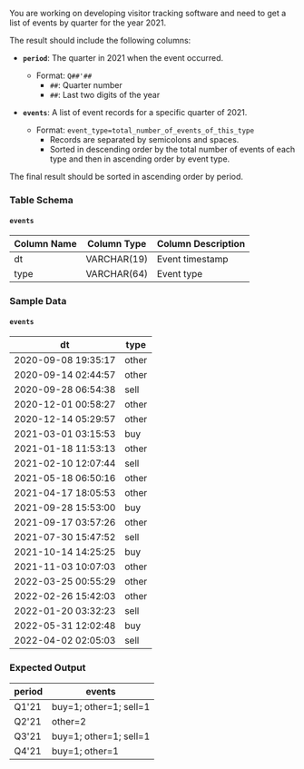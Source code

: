 You are working on developing visitor tracking software and need to get a list of events by quarter for the year 2021.

The result should include the following columns:
- **`period`**: The quarter in 2021 when the event occurred.
  - Format: `Q##'##`
    - `##`: Quarter number
    - `##`: Last two digits of the year

- **`events`**: A list of event records for a specific quarter of 2021.
  - Format: `event_type=total_number_of_events_of_this_type`
    - Records are separated by semicolons and spaces.
    - Sorted in descending order by the total number of events of each type and then in ascending order by event type.

The final result should be sorted in ascending order by period.

### Table Schema

#### `events`

| Column Name | Column Type | Column Description |
|-------------|-------------|---------------------|
| dt          | VARCHAR(19) | Event timestamp     |
| type        | VARCHAR(64) | Event type          |

### Sample Data

#### `events`

| dt                   | type |
|----------------------|------|
| 2020-09-08 19:35:17  | other|
| 2020-09-14 02:44:57  | other|
| 2020-09-28 06:54:38  | sell |
| 2020-12-01 00:58:27  | other|
| 2020-12-14 05:29:57  | other|
| 2021-03-01 03:15:53  | buy  |
| 2021-01-18 11:53:13  | other|
| 2021-02-10 12:07:44  | sell |
| 2021-05-18 06:50:16  | other|
| 2021-04-17 18:05:53  | other|
| 2021-09-28 15:53:00  | buy  |
| 2021-09-17 03:57:26  | other|
| 2021-07-30 15:47:52  | sell |
| 2021-10-14 14:25:25  | buy  |
| 2021-11-03 10:07:03  | other|
| 2022-03-25 00:55:29  | other|
| 2022-02-26 15:42:03  | other|
| 2022-01-20 03:32:23  | sell |
| 2022-05-31 12:02:48  | buy  |
| 2022-04-02 02:05:03  | sell |

### Expected Output

| period | events                          |
|--------|---------------------------------|
| Q1'21  | buy=1; other=1; sell=1           |
| Q2'21  | other=2                          |
| Q3'21  | buy=1; other=1; sell=1           |
| Q4'21  | buy=1; other=1                   |
